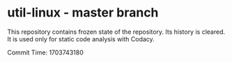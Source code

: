 # util-linux - master branch

This repository contains frozen state of the repository.
Its history is cleared. It is used only for static code
analysis with Codacy.

Commit Time: 1703743180